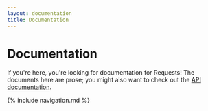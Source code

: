 ```yaml
---
layout: documentation
title: Documentation
---
```


Documentation
=============

If you're here, you're looking for documentation for Requests! The documents
here are prose; you might also want to check out the [API documentation][].

[API documentation]: https://requests.ryanmccue.info/api/

{% include navigation.md %}
